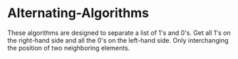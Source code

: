 # Alternating-Algorithms
These algorithms are designed to separate a list of 1's and 0's.
Get all 1's on the right-hand side and all the 0's on the left-hand side. Only interchanging the position of two neighboring elements.
